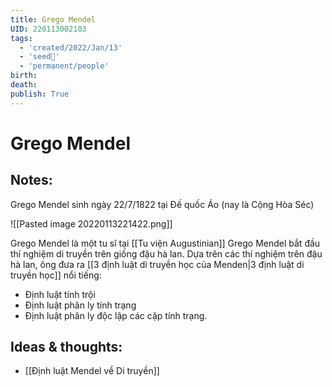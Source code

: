 ```yaml
---
title: Grego Mendel
UID: 220113002103
tags:
  - 'created/2022/Jan/13'
  - 'seed🥜'
  - 'permanent/people'
birth:
death:
publish: True
---
```

# Grego Mendel

## Notes:
Grego Mendel sinh ngày 22/7/1822 tại Đế quốc Áo (nay là Cộng Hòa Séc)

![[Pasted image 20220113221422.png]]

Grego Mendel là một tu sĩ tại [[Tu viện Augustinian]]
Grego Mendel bắt đầu thí nghiệm di truyền trên giống đậu hà lan. Dựa trên các thí nghiệm trên đậu hà lan, ông đưa ra [[3 định luật di truyền học của Menden|3 định luật di truyền học]] nổi tiếng:
- Định luật tính trội
- Định luật phân ly tính trạng
- Định luật phân ly độc lập các cặp tính trạng.

## Ideas & thoughts:
- [[Định luật Mendel về Di truyền]]